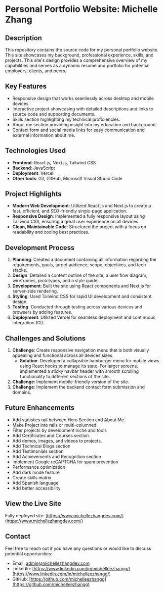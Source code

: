 # Personal Portfolio Website: Michelle Zhang

## Description
This repository contains the source code for my personal portfolio website. This site showcases my background, professional experience, skills, and projects. This site's design provides a comprehensive overview of my capabilities and serves as a dynamic resume and portfolio for potential employers, clients, and peers.

## Key Features
- Responsive design that works seamlessly across desktop and mobile devices.
- Interactive project showcasing with detailed descriptions and links to source code and supporting documents.
- Skills section highlighting my technical proficiencies.
- About me section providing insight into my education and background.
- Contact form and social media links for easy communication and external information about me.

## Technologies Used
- **Frontend**: React.js, Next.js, Tailwind CSS
- **Backend**: JavaScript
- **Deployment**: Vercel
- **Other tools**: Git, GitHub, Microsoft Visual Studio Code

## Project Highlights
- **Modern Web Development**: Utilized React.js and Next.js to create a fast, efficient, and SEO-friendly single-page application.
- **Responsive Design**: Implemented a fully responsive layout using Tailwind CSS, ensuring a great user experience on all devices.
- **Clean, Maintainable Code**: Structured the project with a focus on readability and coding best practices.

## Development Process
1. **Planning**: Created a document containing all information regarding the requirements, goals, target audience, scope, objectives, and tech stacks.
2. **Design**: Detailed a content outline of the site, a user flow diagram, wireframes, prototypes, and a style guide.
3. **Development**: Built the site using React components and Next.js for server-side rendering.
4. **Styling**: Used Tailwind CSS for rapid UI development and consistent design.
5. **Testing**: Conducted through testing across various devices and browsers by adding features.
6. **Deployment**: Utilized Vercel for seamless deployment and continuous integration (CI).

## Challenges and Solutions
1. **Challenge**: Create responsive navigation menu that is both visually appealing and functional across all devices sizes.
    - **Solution**: Developed a collapsible hamburger menu for mobile views using React hooks to manage its state. For larger screens, implemented a sticky navbar header with smooth scrolling functionality to different sections of the site.
2. **Challenge**: Implement mobile-friendly version of the site.
3. **Challenge**: Implement the backend contact form submission and domains.

## Future Enhancements
- Add statistics rail between Hero Section and About Me.
- Make Project into rails or multi-columned.
- Filter projects by development niche and tools
- Add Certificates and Courses section.
- Add demos, images, and videos to projects.
- Add Technical Blogs section
- Add Testimonials section
- Add Achievements and Recognition section
- Implement Google reCAPTCHA for spam prevention
- Performance optimization
- Add dark mode feature
- Create skills matrix
- Add Spanish language
- Add better accessibility

## View the Live Site
Fully deployed site: [https://www.michellezhangdev.com/](https://www.michellezhangdev.com/)

## Contact
Feel free to reach out if you have any questions or would like to discuss potential opportunities:
- Email: <admin@michellezhangdev.com>
- LinkedIn: [https://www.linkedin.com/in/michelleezhangg/](https://www.linkedin.com/in/michelleezhangg/)
- GitHub: [https://github.com/michelleezhangg](https://github.com/michelleezhangg)